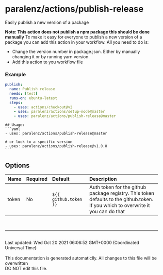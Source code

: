 # paralenz/actions/publish-release
Easily publish a new version of a package

**Note: This action does not publish a npm package this should be done manually**
To make it easy for everyone to publish a new version of a package you can add this action in your workflow.
All you need to do is:
- Change the version number in package.json. Either by manually changing it or by running yarn version.
- Add this action to you workflow file

### Example
```yml
publish:
  name: Publish release
  needs: [test]
  runs-on: ubuntu-latest
  steps:
    - uses: actions/checkout@v2
    - uses: paralenz/actions/setup-node@master
    - uses: paralenz/actions/publish-release@master
```

    

    ## Usage:
    ```yaml
    - uses: paralenz/actions/publish-release@master
    
    # or lock to a specific version
    - uses: paralenz/actions/publish-release@v1.0.8
    ```

## Options
| Name | Required | Default | Description |
| :--- | :--- | :--- | :--- |
| token | No | `${{ github.token }}` | Auth token for the github package registry. This token defaults to the github.token. If you which to overwrite it you can do that  |

<br /><hr /><br />Last updated: Wed Oct 20 2021 06:06:52 GMT+0000 (Coordinated Universal Time)<br /><br /><italic>This documentation is generated automaticlly. All changes to this file will be <bold>overwritten</bold><br /><bold>DO NOT edit this file.</bold></italic>
    
